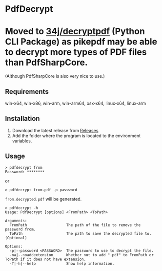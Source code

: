 ﻿# PdfDecrypt

# Moved to [34j/decryptpdf](https://github.com/34j/decryptpdf) (Python CLI Package) as pikepdf may be able to decrypt more types of PDF files than PdfSharpCore.

(Although PdfSharpCore is also very nice to use.)

## Requirements
win-x64, win-x86, win-arm, win-arm64, osx-x64, linux-x64, linux-arm

## Installation
1. Download the latest release from [Releases](https://github.com/34j/PdfDecrypt/releases).
2. Add the folder where the program is located to the environment variables.

## Usage
```console
> pdfdecrypt from
Password: ********
```
or
```console
> pdfdecrypt from.pdf -p password
```
`from.decrypted.pdf` will be generated.

```console
> pdfdecrypt -h
Usage: PdfDecrypt [options] <FromPath> <ToPath>

Arguments:
  FromPath                  The path of the file to remove the password from.
  ToPath                    The path to save the decrypted file to. (Optional)

Options:
  -p|--password <PASSWORD>  The password to use to decrypt the file.
  -na|--noaddextension      Whether not to add ".pdf" to FromPath or ToPath if it does not have extension.
  -?|-h|--help              Show help information.
```


